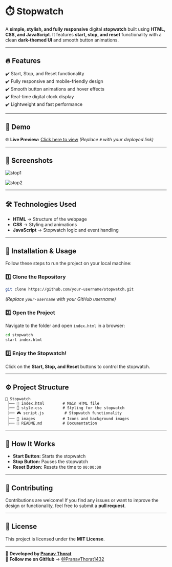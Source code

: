 # ⏱️ Stopwatch

A **simple, stylish, and fully responsive** digital **stopwatch** built using **HTML, CSS, and JavaScript**. It features **start, stop, and reset** functionality with a clean **dark-themed UI** and smooth button animations.

---

## 🔥 Features

✔️ Start, Stop, and Reset functionality  
✔️ Fully responsive and mobile-friendly design  
✔️ Smooth button animations and hover effects  
✔️ Real-time digital clock display  
✔️ Lightweight and fast performance  

---

## 🎥 Demo

🌐 **Live Preview:** [Click here to view](#) _(Replace `#` with your deployed link)_

---

## 📸 Screenshots

![stop1](https://github.com/user-attachments/assets/9c64d4fe-df6f-4ebd-8ccf-8c54a6ef1da2)

![stop2](https://github.com/user-attachments/assets/2e87d743-5447-4be9-baec-c79f86ebd465)

---


## 🛠️ Technologies Used

- **HTML** → Structure of the webpage  
- **CSS** → Styling and animations  
- **JavaScript** → Stopwatch logic and event handling  

---

## 🚀 Installation & Usage

Follow these steps to run the project on your local machine:

### 1️⃣ Clone the Repository
```bash
git clone https://github.com/your-username/stopwatch.git
```
_(Replace `your-username` with your GitHub username)_

### 2️⃣ Open the Project
Navigate to the folder and open `index.html` in a browser:
```bash
cd stopwatch
start index.html
```

### 3️⃣ Enjoy the Stopwatch!
Click on the **Start, Stop, and Reset** buttons to control the stopwatch.

---

## ⚙️ Project Structure
```
📂 Stopwatch
 ├── 📜 index.html        # Main HTML file
 ├── 🎨 style.css         # Styling for the stopwatch
 ├── 🎮 script.js         # Stopwatch functionality
 ├── 📂 images            # Icons and background images
 ├── 📜 README.md         # Documentation
```
---

## 📌 How It Works
- **Start Button:** Starts the stopwatch  
- **Stop Button:** Pauses the stopwatch  
- **Reset Button:** Resets the time to `00:00:00`  

---

## 🌟 Contributing
Contributions are welcome! If you find any issues or want to improve the design or functionality, feel free to submit a **pull request**.

---


## 📜 License
This project is licensed under the **MIT License**.  

---

🚀 **Developed by [Pranav Thorat](https://github.com/PranavThorat1432)**  
🎯 **Follow me on GitHub** → [@PranavThorat1432](https://github.com/PranavThorat1432)
